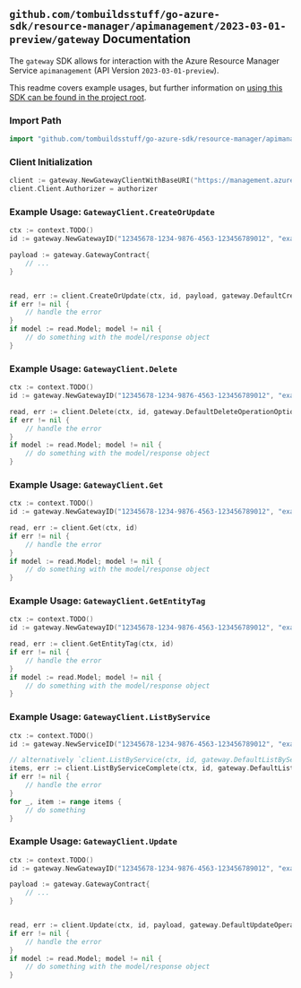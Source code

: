 
## `github.com/tombuildsstuff/go-azure-sdk/resource-manager/apimanagement/2023-03-01-preview/gateway` Documentation

The `gateway` SDK allows for interaction with the Azure Resource Manager Service `apimanagement` (API Version `2023-03-01-preview`).

This readme covers example usages, but further information on [using this SDK can be found in the project root](https://github.com/tombuildsstuff/go-azure-sdk/tree/main/docs).

### Import Path

```go
import "github.com/tombuildsstuff/go-azure-sdk/resource-manager/apimanagement/2023-03-01-preview/gateway"
```


### Client Initialization

```go
client := gateway.NewGatewayClientWithBaseURI("https://management.azure.com")
client.Client.Authorizer = authorizer
```


### Example Usage: `GatewayClient.CreateOrUpdate`

```go
ctx := context.TODO()
id := gateway.NewGatewayID("12345678-1234-9876-4563-123456789012", "example-resource-group", "serviceValue", "gatewayIdValue")

payload := gateway.GatewayContract{
	// ...
}


read, err := client.CreateOrUpdate(ctx, id, payload, gateway.DefaultCreateOrUpdateOperationOptions())
if err != nil {
	// handle the error
}
if model := read.Model; model != nil {
	// do something with the model/response object
}
```


### Example Usage: `GatewayClient.Delete`

```go
ctx := context.TODO()
id := gateway.NewGatewayID("12345678-1234-9876-4563-123456789012", "example-resource-group", "serviceValue", "gatewayIdValue")

read, err := client.Delete(ctx, id, gateway.DefaultDeleteOperationOptions())
if err != nil {
	// handle the error
}
if model := read.Model; model != nil {
	// do something with the model/response object
}
```


### Example Usage: `GatewayClient.Get`

```go
ctx := context.TODO()
id := gateway.NewGatewayID("12345678-1234-9876-4563-123456789012", "example-resource-group", "serviceValue", "gatewayIdValue")

read, err := client.Get(ctx, id)
if err != nil {
	// handle the error
}
if model := read.Model; model != nil {
	// do something with the model/response object
}
```


### Example Usage: `GatewayClient.GetEntityTag`

```go
ctx := context.TODO()
id := gateway.NewGatewayID("12345678-1234-9876-4563-123456789012", "example-resource-group", "serviceValue", "gatewayIdValue")

read, err := client.GetEntityTag(ctx, id)
if err != nil {
	// handle the error
}
if model := read.Model; model != nil {
	// do something with the model/response object
}
```


### Example Usage: `GatewayClient.ListByService`

```go
ctx := context.TODO()
id := gateway.NewServiceID("12345678-1234-9876-4563-123456789012", "example-resource-group", "serviceValue")

// alternatively `client.ListByService(ctx, id, gateway.DefaultListByServiceOperationOptions())` can be used to do batched pagination
items, err := client.ListByServiceComplete(ctx, id, gateway.DefaultListByServiceOperationOptions())
if err != nil {
	// handle the error
}
for _, item := range items {
	// do something
}
```


### Example Usage: `GatewayClient.Update`

```go
ctx := context.TODO()
id := gateway.NewGatewayID("12345678-1234-9876-4563-123456789012", "example-resource-group", "serviceValue", "gatewayIdValue")

payload := gateway.GatewayContract{
	// ...
}


read, err := client.Update(ctx, id, payload, gateway.DefaultUpdateOperationOptions())
if err != nil {
	// handle the error
}
if model := read.Model; model != nil {
	// do something with the model/response object
}
```
